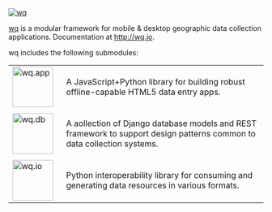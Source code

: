 [![wq](https://raw.github.com/wq/wq/master/images/128/wq.png)](http://wq.io)
  
[wq](http://wq.io) is a modular framework for mobile & desktop geographic data collection applications.  Documentation at <http://wq.io>.

wq includes the following submodules:
<table>
<tr><td width="90">
<a href="http://wq.io/wq.app">
<img src="https://raw.github.com/wq/wq/master/images/80/wq.app.png"
  width="80" height="80"
  alt="wq.app">
</td><td>

A JavaScript+Python library for building robust offline-capable HTML5 data entry apps.

</td></tr>
<tr><td>
<a href="http://wq.io/wq.db">
<img src="https://raw.github.com/wq/wq/master/images/80/wq.db.png"
  width="80" height="80"
  alt="wq.db">
</td><td>

A aollection of Django database models and REST framework to support design patterns common to data collection systems.

</td></tr>
<tr><td>
<a href="http://wq.io/wq.io">
<img src="https://raw.github.com/wq/wq/master/images/80/wq.io.png"
  width="80" height="80"
  alt="wq.io">
</td><td>

Python interoperability library for consuming and generating data resources in various formats.

</td></tr>
</table>
